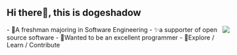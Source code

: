 ## Hi there👋, this is dogeshadow
<img align="right" src="https://github-readme-stats.vercel.app/api?username=dogeshadow&show_icons=true&icon_color=CE1D2D&text_color=718096&bg_color=ffffff&hide_title=true" />
- 🐶A freshman majoring in Software Engineering
- ✨a supporter of open source software
- 👑Wanted to be an excellent programmer
- 🍄Explore / Learn / Contribute

<!---
dogeshadow/dogeshadow is a ✨ special ✨ repository because its `README.md` (this file) appears on your GitHub profile.
You can click the Preview link to take a look at your changes.
--->

